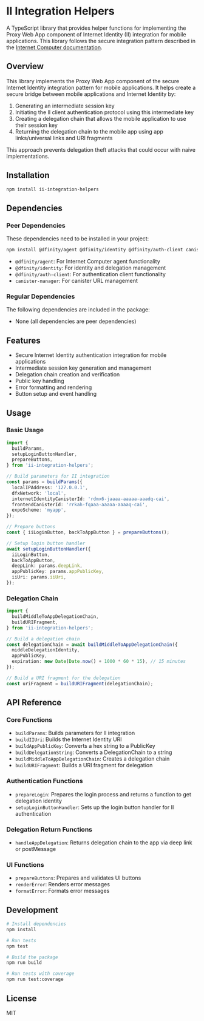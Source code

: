# II Integration Helpers

A TypeScript library that provides helper functions for implementing the Proxy Web App component of Internet Identity (II) integration for mobile applications. This library follows the secure integration pattern described in the [Internet Computer documentation](https://internetcomputer.org/docs/building-apps/security/iam#integrating-internet-identity-on-mobile-devices).

## Overview

This library implements the Proxy Web App component of the secure Internet Identity integration pattern for mobile applications. It helps create a secure bridge between mobile applications and Internet Identity by:

1. Generating an intermediate session key
2. Initiating the II client authentication protocol using this intermediate key
3. Creating a delegation chain that allows the mobile application to use their session key
4. Returning the delegation chain to the mobile app using app links/universal links and URI fragments

This approach prevents delegation theft attacks that could occur with naive implementations.

## Installation

```bash
npm install ii-integration-helpers
```

## Dependencies

### Peer Dependencies

These dependencies need to be installed in your project:

```bash
npm install @dfinity/agent @dfinity/identity @dfinity/auth-client canister-manager
```

- `@dfinity/agent`: For Internet Computer agent functionality
- `@dfinity/identity`: For identity and delegation management
- `@dfinity/auth-client`: For authentication client functionality
- `canister-manager`: For canister URL management

### Regular Dependencies

The following dependencies are included in the package:

- None (all dependencies are peer dependencies)

## Features

- Secure Internet Identity authentication integration for mobile applications
- Intermediate session key generation and management
- Delegation chain creation and verification
- Public key handling
- Error formatting and rendering
- Button setup and event handling

## Usage

### Basic Usage

```typescript
import {
  buildParams,
  setupLoginButtonHandler,
  prepareButtons,
} from 'ii-integration-helpers';

// Build parameters for II integration
const params = buildParams({
  localIPAddress: '127.0.0.1',
  dfxNetwork: 'local',
  internetIdentityCanisterId: 'rdmx6-jaaaa-aaaaa-aaadq-cai',
  frontendCanisterId: 'rrkah-fqaaa-aaaaa-aaaaq-cai',
  expoScheme: 'myapp',
});

// Prepare buttons
const { iiLoginButton, backToAppButton } = prepareButtons();

// Setup login button handler
await setupLoginButtonHandler({
  iiLoginButton,
  backToAppButton,
  deepLink: params.deepLink,
  appPublicKey: params.appPublicKey,
  iiUri: params.iiUri,
});
```

### Delegation Chain

```typescript
import {
  buildMiddleToAppDelegationChain,
  buildURIFragment,
} from 'ii-integration-helpers';

// Build a delegation chain
const delegationChain = await buildMiddleToAppDelegationChain({
  middleDelegationIdentity,
  appPublicKey,
  expiration: new Date(Date.now() + 1000 * 60 * 15), // 15 minutes
});

// Build a URI fragment for the delegation
const uriFragment = buildURIFragment(delegationChain);
```

## API Reference

### Core Functions

- `buildParams`: Builds parameters for II integration
- `buildIIUri`: Builds the Internet Identity URI
- `buildAppPublicKey`: Converts a hex string to a PublicKey
- `buildDelegationString`: Converts a DelegationChain to a string
- `buildMiddleToAppDelegationChain`: Creates a delegation chain
- `buildURIFragment`: Builds a URI fragment for delegation

### Authentication Functions

- `prepareLogin`: Prepares the login process and returns a function to get delegation identity
- `setupLoginButtonHandler`: Sets up the login button handler for II authentication

### Delegation Return Functions

- `handleAppDelegation`: Returns delegation chain to the app via deep link or postMessage

### UI Functions

- `prepareButtons`: Prepares and validates UI buttons
- `renderError`: Renders error messages
- `formatError`: Formats error messages

## Development

```bash
# Install dependencies
npm install

# Run tests
npm test

# Build the package
npm run build

# Run tests with coverage
npm run test:coverage
```

## License

MIT
